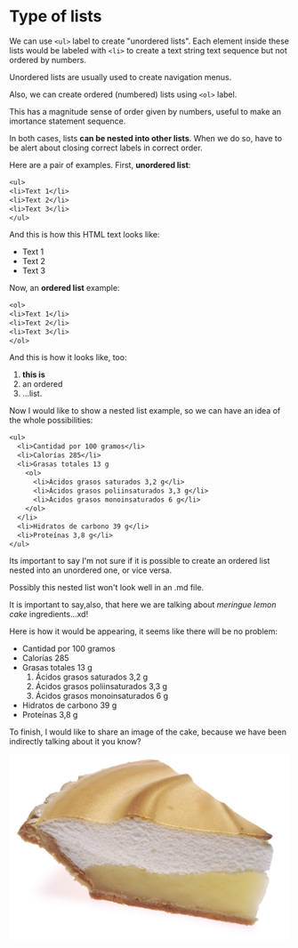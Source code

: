 # Type of lists

We can use `<ul>` label to create "unordered lists". Each element inside these lists would be labeled with `<li>` to create a text string text sequence but not ordered by numbers.

Unordered lists are usually used to create navigation menus.

Also, we can create ordered (numbered) lists using `<ol>` label.

This has a magnitude sense of order given by numbers, useful to make an imortance statement sequence.

In both cases, lists **can be nested into other lists**. When we do so, have to be alert about closing correct labels in correct order.

Here are a pair of examples. First, **unordered list**:

 ```
<ul>
<li>Text 1</li>
<li>Text 2</li>
<li>Text 3</li>
</ul>
```
And this is how this HTML text looks like:

<ul>
<li>Text 1</li>
<li>Text 2</li>
<li>Text 3</li>
</ul>

Now, an **ordered list** example:

```
<ol>
<li>Text 1</li>
<li>Text 2</li>
<li>Text 3</li>
</ol>
```

And this is how it looks like, too:

<ol>
<li><strong>this is</strong></li>
<li>an ordered</li>
<li>...list.</li>
</ol>

Now I would like to show a nested list example, so we can have an idea of the whole possibilities:

```
<ul>
  <li>Cantidad por 100 gramos</li>
  <li>Calorías 285</li>
  <li>Grasas totales 13 g
    <ol>
      <li>Ácidos grasos saturados 3,2 g</li>
      <li>Ácidos grasos poliinsaturados 3,3 g</li>
      <li>Ácidos grasos monoinsaturados 6 g</li>
    </ol>
  </li>
  <li>Hidratos de carbono 39 g</li>
  <li>Proteínas 3,8 g</li>
</ul>
```
Its important to say I'm not sure if it is possible to create an ordered list nested into an unordered one, or vice versa.

Possibly this nested list won't look well in an .md file.

It is important to say,also,  that here we are talking about *meringue lemon cake* ingredients...xd!  

Here is how it would be appearing, it seems like there will be no problem:

<ul>
  <li>Cantidad por 100 gramos</li>
  <li>Calorías 285</li>
  <li>Grasas totales 13 g
    <ol>
      <li>Ácidos grasos saturados 3,2 g</li>
      <li>Ácidos grasos poliinsaturados 3,3 g</li>
      <li>Ácidos grasos monoinsaturados 6 g</li>
    </ol>
  </li>
  <li>Hidratos de carbono 39 g</li>
  <li>Proteínas 3,8 g</li>
</ul>

To finish, I would like to share an image of the cake, because we have been indirectly talking about it you know?

![](Imagenes/PastelLimonMerngue.jpg)
